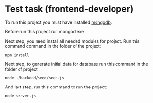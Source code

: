 # Test task (frontend-developer)

To run this project you must have installed [mongodb](http://www.mongodb.com/).

Before run this project run mongod.exe

Next step, you need install all needed modules for project. Run this command command in the folder of the project:

``` npm install ```

Next step, to generate initial data for database run this command in the folder of project:

``` node ./backend/seed/seed.js ```

And last step, run this command to run the project:

``` node server.js ```